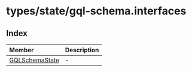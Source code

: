 # types/state/gql-schema.interfaces

## Index

| Member | Description |
| :------ | :------ |
| [GQLSchemaState](interfaces/GQLSchemaState.md) | - |
